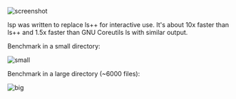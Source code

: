 ![screenshot](http://goput.it/57tg.png)

lsp was written to replace ls++ for interactive use. It's about 10x faster
than ls++ and 1.5x faster than GNU Coreutils ls with similar output.

Benchmark in a small directory:

![small](http://goput.it/i4gl.png)

Benchmark in a large directory (~6000 files):

![big](http://goput.it/z8jl.png)
